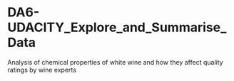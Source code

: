 # DA6-UDACITY_Explore_and_Summarise_Data
Analysis of chemical properties of white wine and how they affect quality ratings by wine experts
